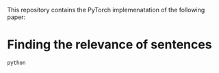 This repository contains the PyTorch implemenatation of the following paper:

# Finding the relevance of sentences

```shell
python 

```
